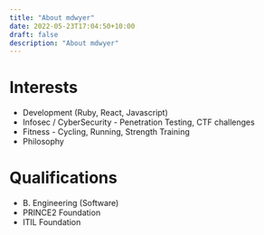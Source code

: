 ```yaml
---
title: "About mdwyer"
date: 2022-05-23T17:04:50+10:00
draft: false
description: "About mdwyer"
---
```


# Interests

* Development (Ruby, React, Javascript)
* Infosec / CyberSecurity - Penetration Testing, CTF challenges
* Fitness - Cycling, Running, Strength Training
* Philosophy

# Qualifications
* B. Engineering (Software)
* PRINCE2 Foundation
* ITIL Foundation

